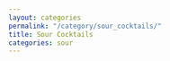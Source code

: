 ```yaml
---
layout: categories
permalink: "/category/sour_cocktails/"
title: Sour Cocktails
categories: sour
---
```

